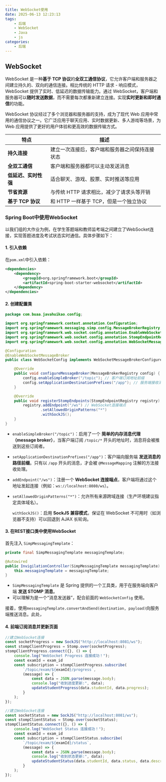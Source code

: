 ```yaml
---
title: WebSocket使用
date: 2025-06-13 12:23:13
tags:
    - 后端
    - WebSocket
    - Java
    - js
categories:
    - 后端
---
```


## **WebSocket**

WebSocket 是一种**基于 TCP 协议**的**全双工通信协议**，它允许客户端和服务器之间建立持久的、双向的通信连接。相比传统的 HTTP 请求 - 响应模式，WebSocket 提供了实时、低延迟的数据传输能力。通过 WebSocket，客户端和服务器可以**随时发送数据**，而不需要每次都重新建立连接。实现**实时更新和即时通信**的功能。

WebSocket 协议经过了多个浏览器和服务器的支持，成为了现代 Web 应用中常用的通信协议之一。它广泛应用于聊天应用、实时数据更新、多人游戏等场景，为 Web 应用提供了更好的用户体验和更高效的数据传输方式。

| 特点                 | 描述                                           |
| -------------------- | ---------------------------------------------- |
| **持久连接**         | 建立一次连接后，客户端和服务器之间保持连接状态 |
| **全双工通信**       | 客户端和服务器都可以主动发送消息               |
| **低延迟、实时性强** | 适合聊天、游戏、股票、实时推送等应用           |
| **节省资源**         | 与传统 HTTP 请求相比，减少了请求头等开销       |
| **基于 TCP 协议**    | 和 HTTP 一样基于 TCP，但是一个独立协议         |

### Spring Boot中使用WebSocket

以我们组的大作业为例，在学生答题端和教师监考端之间建立了WebSocket连接，实现答题进度及考试状态实时通信。具体步骤如下：

#### 1. 引入依赖

在`pom.xml`中引入依赖：

```xml
<dependencies>
    <dependency>
        <groupId>org.springframework.boot</groupId>
        <artifactId>spring-boot-starter-websocket</artifactId>
    </dependency>
</dependencies>
```

#### 2. 创建配置类

```java
package com.buaa.javahuikao.config;

import org.springframework.context.annotation.Configuration;
import org.springframework.messaging.simp.config.MessageBrokerRegistry;
import org.springframework.web.socket.config.annotation.EnableWebSocketMessageBroker;
import org.springframework.web.socket.config.annotation.StompEndpointRegistry;
import org.springframework.web.socket.config.annotation.WebSocketMessageBrokerConfigurer;

@Configuration
@EnableWebSocketMessageBroker
public class WebSocketConfig implements WebSocketMessageBrokerConfigurer {

    @Override
    public void configureMessageBroker(MessageBrokerRegistry config) {
        config.enableSimpleBroker("/topic"); // 客户端订阅地址前缀
        config.setApplicationDestinationPrefixes("/app"); // 服务端接收消息地址前缀
    }

    @Override
    public void registerStompEndpoints(StompEndpointRegistry registry) {
        registry.addEndpoint("/ws") // WebSocket连接端点
                .setAllowedOriginPatterns("*")
                .withSockJS();
    }
}
```

- `enableSimpleBroker("/topic")`：启用了一个 **简单的内存消息代理（message broker）**，当客户端订阅 `/topic/*` 开头的地址时，消息将会被推送到这些订阅者。

- `setApplicationDestinationPrefixes("/app")`：客户端向服务端 **发送消息的路径前缀**。只有以 `/app` 开头的消息，才会被 `@MessageMapping` 注解的方法接收处理。

- `addEndpoint("/ws")`：注册一个 **WebSocket 连接端点**，客户端将通过这个地址发起连接（例如：`ws://localhost:8080/ws`）。

- `setAllowedOriginPatterns("*")`：允许所有来源跨域连接（生产环境建议指定具体域名）。

  `withSockJS()`：启用 **SockJS 兼容模式**，保证在 WebSocket 不可用时（如浏览器不支持）可以回退到 AJAX 长轮询。

#### 3. 在REST接口类中使用WebSocket

首先注入 `SimpMessagingTemplate`：

```java
private final SimpMessagingTemplate messagingTemplate;

@Autowired
public InvigilationController(SimpMessagingTemplate messagingTemplate) {
    this.messagingTemplate = messagingTemplate;
}
```

- `SimpMessagingTemplate` 是 Spring 提供的一个工具类，用于在服务端向客户端 **发送 STOMP 消息**。
- 可以理解为是一个“消息发送器”，配合前面的 `WebSocketConfig` 使用。

接着，使用`messagingTemplate.convertAndSend(destination, payload)`向服务端推送消息。此处，

#### 4. 前端订阅消息并更新页面

```js
//建立WebSocket连接
const socketProgress = new SockJS("http://localhost:8081/ws");
const stompClientProgress = Stomp.over(socketProgress);
stompClientProgress.connect({}, () => {
    console.log("WebSocket Progress 连接成功！");
    const examId = exam_id
    const subscription = stompClientProgress.subscribe(
        `/topic/exam/${examId}/progress`,
        (message) => {
            const data = JSON.parse(message.body);
            console.log("收到进度更新:", data);
            updateStudentProgress(data.studentId, data.progress);
        }
    );
});

//建立WebSocket连接
const socketStatus = new SockJS("http://localhost:8081/ws");
const stompClientStatus = Stomp.over(socketStatus);
stompClientStatus.connect({}, () => {
    console.log("WebSocket Status 连接成功！");
    const examId = exam_id
    const subscription = stompClientStatus.subscribe(
        `/topic/exam/${examId}/status`,
        (message) => {
            const data = JSON.parse(message.body);
            console.log("收到状态更新:", data);
            updateStudentStatus(data.studentId, data.status, data.description);
        }
    );
});
```


